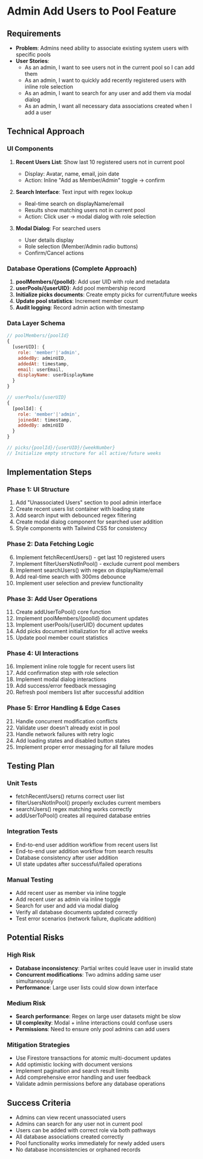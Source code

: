 # Admin Add Users to Pool Feature

## Requirements
- **Problem**: Admins need ability to associate existing system users with specific pools
- **User Stories**:
  - As an admin, I want to see users not in the current pool so I can add them
  - As an admin, I want to quickly add recently registered users with inline role selection
  - As an admin, I want to search for any user and add them via modal dialog
  - As an admin, I want all necessary data associations created when I add a user

## Technical Approach

### UI Components
1. **Recent Users List**: Show last 10 registered users not in current pool
   - Display: Avatar, name, email, join date
   - Action: Inline "Add as Member/Admin" toggle → confirm
   
2. **Search Interface**: Text input with regex lookup
   - Real-time search on displayName/email
   - Results show matching users not in current pool
   - Action: Click user → modal dialog with role selection

3. **Modal Dialog**: For searched users
   - User details display
   - Role selection (Member/Admin radio buttons)
   - Confirm/Cancel actions

### Database Operations (Complete Approach)
1. **poolMembers/{poolId}**: Add user UID with role and metadata
2. **userPools/{userUID}**: Add pool membership record
3. **Initialize picks documents**: Create empty picks for current/future weeks
4. **Update pool statistics**: Increment member count
5. **Audit logging**: Record admin action with timestamp

### Data Layer Schema
```javascript
// poolMembers/{poolId}
{
  [userUID]: {
    role: 'member'|'admin',
    addedBy: adminUID,
    addedAt: timestamp,
    email: userEmail,
    displayName: userDisplayName
  }
}

// userPools/{userUID}  
{
  [poolId]: {
    role: 'member'|'admin',
    joinedAt: timestamp,
    addedBy: adminUID
  }
}

// picks/{poolId}/{userUID}/{weekNumber}
// Initialize empty structure for all active/future weeks
```

## Implementation Steps

### Phase 1: UI Structure
1. Add "Unassociated Users" section to pool admin interface
2. Create recent users list container with loading state
3. Add search input with debounced regex filtering
4. Create modal dialog component for searched user addition
5. Style components with Tailwind CSS for consistency

### Phase 2: Data Fetching Logic
6. Implement fetchRecentUsers() - get last 10 registered users
7. Implement filterUsersNotInPool() - exclude current pool members
8. Implement searchUsers() with regex on displayName/email
9. Add real-time search with 300ms debounce
10. Implement user selection and preview functionality

### Phase 3: Add User Operations
11. Create addUserToPool() core function
12. Implement poolMembers/{poolId} document updates
13. Implement userPools/{userUID} document updates  
14. Add picks document initialization for all active weeks
15. Update pool member count statistics

### Phase 4: UI Interactions
16. Implement inline role toggle for recent users list
17. Add confirmation step with role selection
18. Implement modal dialog interactions
19. Add success/error feedback messaging
20. Refresh pool members list after successful addition

### Phase 5: Error Handling & Edge Cases
21. Handle concurrent modification conflicts
22. Validate user doesn't already exist in pool
23. Handle network failures with retry logic
24. Add loading states and disabled button states
25. Implement proper error messaging for all failure modes

## Testing Plan

### Unit Tests
- fetchRecentUsers() returns correct user list
- filterUsersNotInPool() properly excludes current members
- searchUsers() regex matching works correctly
- addUserToPool() creates all required database entries

### Integration Tests  
- End-to-end user addition workflow from recent users list
- End-to-end user addition workflow from search results
- Database consistency after user addition
- UI state updates after successful/failed operations

### Manual Testing
- Add recent user as member via inline toggle
- Add recent user as admin via inline toggle  
- Search for user and add via modal dialog
- Verify all database documents updated correctly
- Test error scenarios (network failure, duplicate addition)

## Potential Risks

### High Risk
- **Database inconsistency**: Partial writes could leave user in invalid state
- **Concurrent modifications**: Two admins adding same user simultaneously
- **Performance**: Large user lists could slow down interface

### Medium Risk  
- **Search performance**: Regex on large user datasets might be slow
- **UI complexity**: Modal + inline interactions could confuse users
- **Permissions**: Need to ensure only pool admins can add users

### Mitigation Strategies
- Use Firestore transactions for atomic multi-document updates
- Add optimistic locking with document versions
- Implement pagination and search result limits
- Add comprehensive error handling and user feedback
- Validate admin permissions before any database operations

## Success Criteria
- Admins can view recent unassociated users
- Admins can search for any user not in current pool
- Users can be added with correct role via both pathways
- All database associations created correctly
- Pool functionality works immediately for newly added users
- No database inconsistencies or orphaned records
